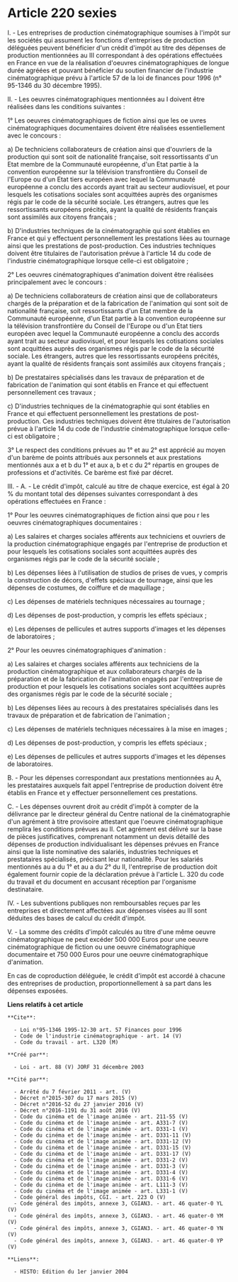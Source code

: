 # Article 220 sexies

I. - Les entreprises de production cinématographique soumises à l'impôt sur les sociétés qui assument les fonctions
d'entreprises de production déléguées peuvent bénéficier d'un crédit d'impôt au titre des dépenses de production mentionnées
au III correspondant à des opérations effectuées en France en vue de la réalisation d'oeuvres cinématographiques de longue
durée agréées et pouvant bénéficier du soutien financier de l'industrie cinématographique prévu à l'article 57 de la loi de
finances pour 1996 (n° 95-1346 du 30 décembre 1995).

II. - Les oeuvres cinématographiques mentionnées au I doivent être réalisées dans les conditions suivantes :

1° Les oeuvres cinématographiques de fiction ainsi que les oe uvres cinématographiques documentaires doivent être réalisées
essentiellement avec le concours :

a) De techniciens collaborateurs de création ainsi que d'ouvriers de la production qui sont soit de nationalité française,
soit ressortissants d'un Etat membre de la Communauté européenne, d'un Etat partie à la convention européenne sur la
télévision transfrontière du Conseil de l'Europe ou d'un Etat tiers européen avec lequel la Communauté européenne a conclu
des accords ayant trait au secteur audiovisuel, et pour lesquels les cotisations sociales sont acquittées auprès des
organismes régis par le code de la sécurité sociale. Les étrangers, autres que les ressortissants européens précités, ayant
la qualité de résidents français sont assimilés aux citoyens français ;

b) D'industries techniques de la cinématographie qui sont établies en France et qui y effectuent personnellement les
prestations liées au tournage ainsi que les prestations de post-production. Ces industries techniques doivent être titulaires
de l'autorisation prévue à l'article 14 du code de l'industrie cinématographique lorsque celle-ci est obligatoire ;

2° Les oeuvres cinématographiques d'animation doivent être réalisées principalement avec le concours :

a) De techniciens collaborateurs de création ainsi que de collaborateurs chargés de la préparation et de la fabrication de
l'animation qui sont soit de nationalité française, soit ressortissants d'un Etat membre de la Communauté européenne, d'un
Etat partie à la convention européenne sur la télévision transfrontière du Conseil de l'Europe ou d'un Etat tiers européen
avec lequel la Communauté européenne a conclu des accords ayant trait au secteur audiovisuel, et pour lesquels les
cotisations sociales sont acquittées auprès des organismes régis par le code de la sécurité sociale. Les étrangers, autres
que les ressortissants européens précités, ayant la qualité de résidents français sont assimilés aux citoyens français ;

b) De prestataires spécialisés dans les travaux de préparation et de fabrication de l'animation qui sont établis en France et
qui effectuent personnellement ces travaux ;

c) D'industries techniques de la cinématographie qui sont établies en France et qui effectuent personnellement les
prestations de post-production. Ces industries techniques doivent être titulaires de l'autorisation prévue à l'article 14 du
code de l'industrie cinématographique lorsque celle-ci est obligatoire ;

3° Le respect des conditions prévues au 1° et au 2° est apprécié au moyen d'un barème de points attribués aux personnels et
aux prestations mentionnés aux a et  b du 1° et aux  a, b et c  du 2° répartis en groupes de professions et d'activités. Ce
barème est fixé par décret.

III. - A. - Le crédit d'impôt, calculé au titre de chaque exercice, est égal à 20 % du montant total des dépenses suivantes
correspondant à des opérations effectuées en France :

1° Pour les oeuvres cinématographiques de fiction ainsi que pou r les oeuvres cinématographiques documentaires :

a) Les salaires et charges sociales afférents aux techniciens et ouvriers de la production cinématographique engagés par
l'entreprise de production et pour lesquels les cotisations sociales sont acquittées auprès des organismes régis par le code
de la sécurité sociale ;

b) Les dépenses liées à l'utilisation de studios de prises de vues, y compris la construction de décors, d'effets spéciaux de
tournage, ainsi que les dépenses de costumes, de coiffure et de maquillage ;

c) Les dépenses de matériels techniques nécessaires au tournage ;

d) Les dépenses de post-production, y compris les effets spéciaux ;

e) Les dépenses de pellicules et autres supports d'images et les dépenses de laboratoires ;

2° Pour les oeuvres cinématographiques d'animation :

a) Les salaires et charges sociales afférents aux techniciens de la production cinématographique et aux collaborateurs
chargés de la préparation et de la fabrication de l'animation engagés par l'entreprise de production et pour lesquels les
cotisations sociales sont acquittées auprès des organismes régis par le code de la sécurité sociale ;

b) Les dépenses liées au recours à des prestataires spécialisés dans les travaux de préparation et de fabrication de
l'animation ;

c) Les dépenses de matériels techniques nécessaires à la mise en images ;

d) Les dépenses de post-production, y compris les effets spéciaux ;

e) Les dépenses de pellicules et autres supports d'images et les dépenses de laboratoires.

B. - Pour les dépenses correspondant aux prestations mentionnées au A, les prestataires auxquels fait appel l'entreprise de
production doivent être établis en France et y effectuer personnellement ces prestations.

C. - Les dépenses ouvrent droit au crédit d'impôt à compter de la délivrance par le directeur général du Centre national de
la cinématographie d'un agrément à titre provisoire attestant que l'oeuvre cinématographique remplira les conditions prévues
au II. Cet agrément est délivré sur la base de pièces justificatives, comprenant notamment un devis détaillé des dépenses de
production individualisant les dépenses prévues en France ainsi que la liste nominative des salariés, industries techniques
et prestataires spécialisés, précisant leur nationalité. Pour les salariés mentionnés au a du 1° et au a du 2° du II,
l'entreprise de production doit également fournir copie de la déclaration prévue à l'article L. 320 du code du travail et du
document en accusant réception par l'organisme destinataire.

IV. - Les subventions publiques non remboursables reçues par les entreprises et directement affectées aux dépenses visées au
III sont déduites des bases de calcul du crédit d'impôt.

V. - La somme des crédits d'impôt calculés au titre d'une même oeuvre cinématographique ne peut excéder 500 000 Euros pour
une oeuvre cinématographique de fiction ou une oeuvre cinématographique documentaire et 750 000 Euros pour une oeuvre
cinématographique d'animation.

En cas de coproduction déléguée, le crédit d'impôt est accordé à chacune des entreprises de production, proportionnellement à
sa part dans les dépenses exposées.

**Liens relatifs à cet article**

	**Cite**:

	  - Loi n°95-1346 1995-12-30 art. 57 Finances pour 1996
	  - Code de l'industrie cinématographique - art. 14 (V)
	  - Code du travail - art. L320 (M)

	**Créé par**:

	  - Loi - art. 88 (V) JORF 31 décembre 2003

	**Cité par**:

	  - Arrêté du 7 février 2011 - art. (V)
	  - Décret n°2015-307 du 17 mars 2015 (V)
	  - Décret n°2016-52 du 27 janvier 2016 (V)
	  - Décret n°2016-1191 du 31 août 2016 (V)
	  - Code du cinéma et de l'image animée - art. 211-55 (V)
	  - Code du cinéma et de l'image animée - art. A331-7 (V)
	  - Code du cinéma et de l'image animée - art. D331-1 (V)
	  - Code du cinéma et de l'image animée - art. D331-11 (V)
	  - Code du cinéma et de l'image animée - art. D331-12 (V)
	  - Code du cinéma et de l'image animée - art. D331-15 (V)
	  - Code du cinéma et de l'image animée - art. D331-17 (V)
	  - Code du cinéma et de l'image animée - art. D331-2 (V)
	  - Code du cinéma et de l'image animée - art. D331-3 (V)
	  - Code du cinéma et de l'image animée - art. D331-4 (V)
	  - Code du cinéma et de l'image animée - art. D331-6 (V)
	  - Code du cinéma et de l'image animée - art. L111-3 (V)
	  - Code du cinéma et de l'image animée - art. L331-1 (V)
	  - Code général des impôts, CGI. - art. 223 O (V)
	  - Code général des impôts, annexe 3, CGIAN3. - art. 46 quater-0 YL (V)
	  - Code général des impôts, annexe 3, CGIAN3. - art. 46 quater-0 YM (V)
	  - Code général des impôts, annexe 3, CGIAN3. - art. 46 quater-0 YN (V)
	  - Code général des impôts, annexe 3, CGIAN3. - art. 46 quater-0 YP (V)

	**Liens**:

	  - HISTO: Edition du 1er janvier 2004
